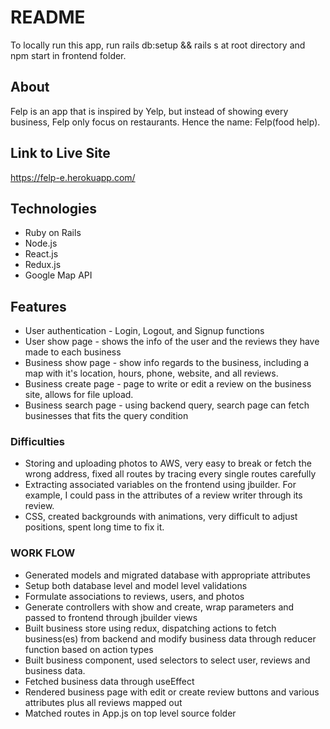 # README

To locally run this app, run rails db:setup && rails s at root directory and npm start in frontend folder.

## About 
Felp is an app that is inspired by Yelp, but instead of showing every business, Felp only focus on restaurants. 
Hence the name: Felp(food help).

## Link to Live Site
https://felp-e.herokuapp.com/

## Technologies
* Ruby on Rails
* Node.js
* React.js
* Redux.js
* Google Map API

## Features
* User authentication - Login, Logout, and Signup functions
* User show page - shows the info of the user and the reviews they have made to each business
* Business show page - show info regards to the business, including a map with it's location, hours, phone, website, and all reviews.
* Business create page - page to write or edit a review on the business site, allows for file upload.
* Business search page - using backend query, search page can fetch businesses that fits the query condition


### Difficulties
* Storing and uploading photos to AWS, very easy to break or fetch the wrong address, fixed all routes by tracing every single routes carefully
* Extracting associated variables on the frontend using jbuilder. For example, I could pass in the attributes of a review writer through its review.
* CSS, created backgrounds with animations, very difficult to adjust positions, spent long time to fix it.

### WORK FLOW
* Generated models and migrated database with appropriate attributes
* Setup both database level and model level validations
* Formulate associations to reviews, users, and photos
* Generate controllers with show and create, wrap parameters and passed to frontend through jbuilder views
* Built business store using redux, dispatching actions to fetch business(es) from backend and modify business data through reducer function based on       action types
* Built business component, used selectors to select user, reviews and business data. 
* Fetched business data through useEffect
* Rendered business page with edit or create review buttons and various attributes plus all reviews mapped out 
* Matched routes in App.js on top level source folder



